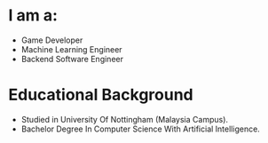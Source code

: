 # I am a:

* Game Developer
* Machine Learning Engineer
* Backend Software Engineer

# Educational Background

* Studied in University Of Nottingham (Malaysia Campus).
* Bachelor Degree In Computer Science With Artificial Intelligence.

